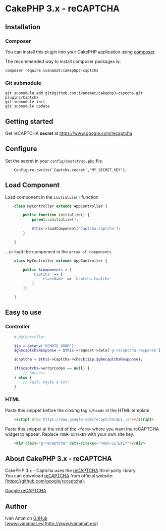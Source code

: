 # CakePHP 3.x - reCAPTCHA

## Installation

### Composer

You can install this plugin into your CakePHP application using [composer](http://getcomposer.org).

The recommended way to install composer packages is:

```
composer require ivanamat/cakephp3-captcha
```

### Git submodule
```
git submodule add git@github.com:ivanamat/cakephp3-captcha.git plugins/Captcha
git submodule init
git submodule update
```
## Getting started

Get reCAPTCHA **secret** at https://www.google.com/recaptcha

## Configure

Set the secret in your `config/bootstrap.php` file.  

```
    Configure::write('Captcha.secret','MY_SECRET_KEY');
```

## Load Component

Load component in the `initialize()` function

```php
    class MyController extends AppController {

        public function initialize() {
            parent::initialize();

            $this->loadComponent('Captcha.Captcha');
        }

    }
```

...or load the component in the `array of components`.

```php
    class MyController extends AppController {

        public $components = [
            'Captcha' => [
                'className' => 'Captcha.Captcha'
            ]
        ];

    }
```

## Easy to use

### Controller
```php
    # MyController

    $ip = getenv('REMOTE_ADDR');
    $gRecaptchaResponse = $this->request->data['g-recaptcha-response'];

    $captcha = $this->Captcha->check($ip,$gRecaptchaResponse);

    if($captcha->errorCodes == null) {
        // Success
    } else {
        // Fail! Maybe a bot?
    }
```

### HTML
Paste this snippet before the closing tag `</head>` in the HTML template
```html
    <script src='https://www.google.com/recaptcha/api.js'></script>
```

Paste this snippet at the end of the `<form>` where you want the reCAPTCHA widget to appear. Replace `YOUR-SITEKEY` with your own site key.  
```html
    <div class="g-recaptcha" data-sitekey="YOUR-SITEKEY"></div>
```

## About CakePHP 3.x - reCAPTCHA

CakePHP 3.x - Captcha uses the [reCAPTCHA](https://github.com/google/recaptcha) third-party library.  
You can download [reCAPTCHA](https://github.com/google/recaptcha) from official website: [https://github.com/google/recaptcha).

[Google reCAPTCHA](https://developers.google.com/recaptcha)


## Author

Iván Amat on [GitHub](https://github.com/ivanamat)  
[www.ivanamat.es](http://www.ivanamat.es/)
